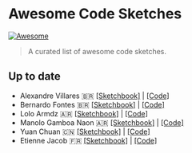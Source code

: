 # Awesome Code Sketches

[![Awesome](https://cdn.rawgit.com/sindresorhus/awesome/d7305f38d29fed78fa85652e3a63e154dd8e8829/media/badge.svg)](https://github.com/sindresorhus/awesome)

> A curated list of awesome code sketches.

## Up to date

- Alexandre Villares  🇧🇷 [[Sketchbook]](https://abav.lugaralgum.com/sketch-a-day/) | [[Code]](https://github.com/villares/sketch-a-day)
- Bernardo Fontes 🇧🇷 [[Sketchbook]](https://berinhard.github.io/sketches/) | [[Code]](https://github.com/berinhard/sketches/)
- Lolo Armdz 🇦🇷 [[Sketchbook]](https://www.behance.net/armdz) | [[Code]](https://github.com/armdz/ProcessingSketchs)
- Manolo Gamboa Naon 🇦🇷 [[Sketchbook]](https://www.behance.net/manoloide) | [[Code]](https://github.com/manoloide/AllSketchs)
- Yuan Chuan 🇨🇳 [[Sketchbook]](https://codepen.io/yuanchuan/) | [[Code]](https://codepen.io/yuanchuan/)
- Etienne Jacob 🇫🇷 [[Sketchbook]](https://necessary-disorder.tumblr.com/) |  [[Code]]( https://gist.github.com/Bleuje)
